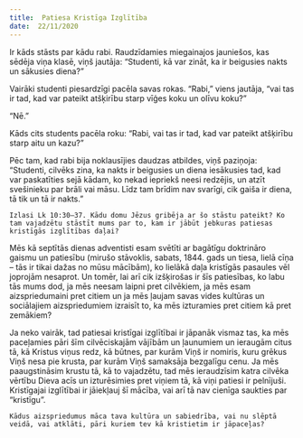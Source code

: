 ```yaml
---
title:  Patiesa Kristīga Izglītība
date:  22/11/2020
---
```


Ir kāds stāsts par kādu rabi. Raudzīdamies miegainajos jauniešos, kas sēdēja viņa klasē, viņš jautāja: “Studenti, kā var zināt, ka ir beigusies nakts un sākusies diena?”

Vairāki studenti piesardzīgi pacēla savas rokas. “Rabi,” viens jautāja, “vai tas ir tad, kad var pateikt atšķirību starp vīģes koku un olīvu koku?”

“Nē.”

Kāds cits students pacēla roku: “Rabi, vai tas ir tad, kad var pateikt atšķirību starp aitu un kazu?”

Pēc tam, kad rabi bija noklausījies daudzas atbildes, viņš paziņoja: “Studenti, cilvēks zina, ka nakts ir beigusies un diena iesākusies tad, kad var paskatīties sejā kādam, ko nekad iepriekš neesi redzējis, un atzīt svešinieku par brāli vai māsu. Līdz tam brīdim nav svarīgi, cik gaiša ir diena, tā tik un tā ir nakts.”

`Izlasi Lk 10:30–37. Kādu domu Jēzus gribēja ar šo stāstu pateikt? Ko tam vajadzētu stāstīt mums par to, kam ir jābūt jebkuras patiesas kristīgās izglītības daļai?`

Mēs kā septītās dienas adventisti esam svētīti ar bagātīgu doktrināro gaismu un patiesību (mirušo stāvoklis, sabats, 1844. gads un tiesa, lielā cīņa – tās ir tikai dažas no mūsu mācībām), ko lielākā daļa kristīgās pasaules vēl joprojām nesaprot. Un tomēr, lai arī cik izšķirošas ir šīs patiesības, ko labu tās mums dod, ja mēs neesam laipni pret cilvēkiem, ja mēs esam aizspriedumaini pret citiem un ja mēs ļaujam savas vides kultūras un sociālajiem aizspriedumiem izraisīt to, ka mēs izturamies pret citiem kā pret zemākiem?

Ja neko vairāk, tad patiesai kristīgai izglītībai ir jāpanāk vismaz tas, ka mēs paceļamies pāri šīm cilvēciskajām vājībām un ļaunumiem un ieraugām citus tā, kā Kristus viņus redz, kā būtnes, par kurām Viņš ir nomiris, kuru grēkus Viņš nesa pie krusta, par kurām Viņš samaksāja bezgalīgu cenu. Ja mēs paaugstināsim krustu tā, kā to vajadzētu, tad mēs ieraudzīsim katra cilvēka vērtību Dieva acīs un izturēsimies pret viņiem tā, kā viņi patiesi ir pelnījuši. Kristīgajai izglītībai ir jāiekļauj šī mācība, vai arī tā nav cienīga saukties par “kristīgu”.

`Kādus aizspriedumus māca tava kultūra un sabiedrība, vai nu slēptā veidā, vai atklāti, pāri kuriem tev kā kristietim ir jāpaceļas?`